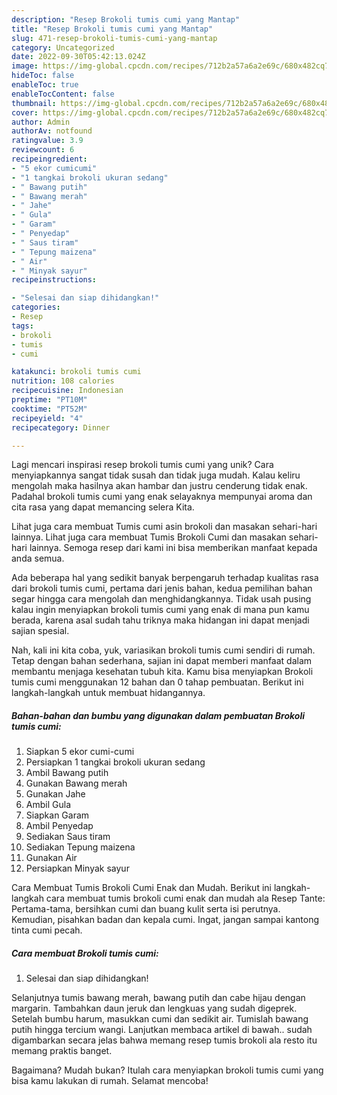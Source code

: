 ```yaml
---
description: "Resep Brokoli tumis cumi yang Mantap"
title: "Resep Brokoli tumis cumi yang Mantap"
slug: 471-resep-brokoli-tumis-cumi-yang-mantap
category: Uncategorized
date: 2022-09-30T05:42:13.024Z
image: https://img-global.cpcdn.com/recipes/712b2a57a6a2e69c/680x482cq70/brokoli-tumis-cumi-foto-resep-utama.jpg
hideToc: false
enableToc: true
enableTocContent: false
thumbnail: https://img-global.cpcdn.com/recipes/712b2a57a6a2e69c/680x482cq70/brokoli-tumis-cumi-foto-resep-utama.jpg
cover: https://img-global.cpcdn.com/recipes/712b2a57a6a2e69c/680x482cq70/brokoli-tumis-cumi-foto-resep-utama.jpg
author: Admin
authorAv: notfound
ratingvalue: 3.9
reviewcount: 6
recipeingredient:
- "5 ekor cumicumi"
- "1 tangkai brokoli ukuran sedang"
- " Bawang putih"
- " Bawang merah"
- " Jahe"
- " Gula"
- " Garam"
- " Penyedap"
- " Saus tiram"
- " Tepung maizena"
- " Air"
- " Minyak sayur"
recipeinstructions:

- "Selesai dan siap dihidangkan!"
categories:
- Resep
tags:
- brokoli
- tumis
- cumi

katakunci: brokoli tumis cumi 
nutrition: 108 calories
recipecuisine: Indonesian
preptime: "PT10M"
cooktime: "PT52M"
recipeyield: "4"
recipecategory: Dinner

---
```





Lagi mencari inspirasi resep brokoli tumis cumi yang unik? Cara menyiapkannya sangat tidak susah dan tidak juga mudah. Kalau keliru mengolah maka hasilnya akan hambar dan justru cenderung tidak enak. Padahal brokoli tumis cumi yang enak selayaknya mempunyai aroma dan cita rasa yang dapat memancing selera Kita.





Lihat juga cara membuat Tumis cumi asin brokoli dan masakan sehari-hari lainnya. Lihat juga cara membuat Tumis Brokoli Cumi dan masakan sehari-hari lainnya. Semoga resep dari kami ini bisa memberikan manfaat kepada anda semua.

Ada beberapa hal yang sedikit banyak berpengaruh terhadap kualitas rasa dari brokoli tumis cumi, pertama dari jenis bahan, kedua pemilihan bahan segar hingga cara mengolah dan menghidangkannya. Tidak usah pusing kalau ingin menyiapkan brokoli tumis cumi yang enak di mana pun kamu berada, karena asal sudah tahu triknya maka hidangan ini dapat menjadi sajian spesial.






Nah, kali ini kita coba, yuk, variasikan brokoli tumis cumi sendiri di rumah. Tetap dengan bahan sederhana, sajian ini dapat memberi manfaat dalam membantu menjaga kesehatan tubuh kita. Kamu bisa menyiapkan Brokoli tumis cumi menggunakan 12 bahan dan 0 tahap pembuatan. Berikut ini langkah-langkah untuk membuat hidangannya.

<!--inarticleads1-->

##### Bahan-bahan dan bumbu yang digunakan dalam pembuatan Brokoli tumis cumi:

1. Siapkan 5 ekor cumi-cumi
1. Persiapkan 1 tangkai brokoli ukuran sedang
1. Ambil  Bawang putih
1. Gunakan  Bawang merah
1. Gunakan  Jahe
1. Ambil  Gula
1. Siapkan  Garam
1. Ambil  Penyedap
1. Sediakan  Saus tiram
1. Sediakan  Tepung maizena
1. Gunakan  Air
1. Persiapkan  Minyak sayur


Cara Membuat Tumis Brokoli Cumi Enak dan Mudah. Berikut ini langkah-langkah cara membuat tumis brokoli cumi enak dan mudah ala Resep Tante: Pertama-tama, bersihkan cumi dan buang kulit serta isi perutnya. Kemudian, pisahkan badan dan kepala cumi. Ingat, jangan sampai kantong tinta cumi pecah. 

<!--inarticleads2-->

##### Cara membuat Brokoli tumis cumi:


1. Selesai dan siap dihidangkan!

Selanjutnya tumis bawang merah, bawang putih dan cabe hijau dengan margarin. Tambahkan daun jeruk dan lengkuas yang sudah digeprek. Setelah bumbu harum, masukkan cumi dan sedikit air. Tumislah bawang putih hingga tercium wangi. Lanjutkan membaca artikel di bawah.. sudah digambarkan secara jelas bahwa memang resep tumis brokoli ala resto itu memang praktis banget. 

Bagaimana? Mudah bukan? Itulah cara menyiapkan brokoli tumis cumi yang bisa kamu lakukan di rumah. Selamat mencoba!
